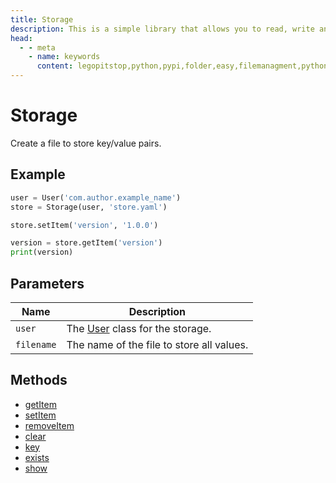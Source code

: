 ```yaml
---
title: Storage
description: This is a simple library that allows you to read, write and create files within your own folder inside the user folder `C:/User/USER/.python/PACKAGE_ID`
head:
  - - meta
    - name: keywords
      content: legopitstop,python,pypi,folder,easy,filemanagment,pythonpackage,userfolder
---
```


# Storage

Create a file to store key/value pairs.

## Example

```py
user = User('com.author.example_name')
store = Storage(user, 'store.yaml')

store.setItem('version', '1.0.0')

version = store.getItem('version')
print(version)
```

## Parameters

| Name | Description                                               |
| -------- | --------------------------------------------------- |
| `user`     | The [User](/userfolder/User) class for the storage. |
| `filename` | The name of the file to store all values.           |

## Methods

- [getItem](#getItem)
- [setItem](#setItem)
- [removeItem](#removeItem)
- [clear](#clear)
- [key](#key)
- [exists](#exists)
- [show](#show)
